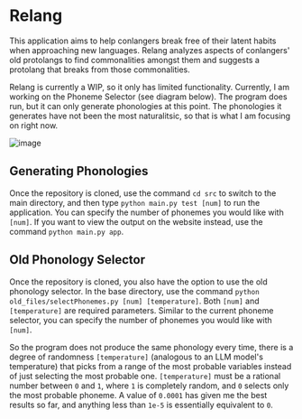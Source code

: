 # Relang

This application aims to help conlangers break free of their latent habits when approaching new languages. Relang analyzes aspects of conlangers' old protolangs to find commonalities amongst them and suggests a protolang that breaks from those commonalities.

Relang is currently a WIP, so it only has limited functionality. Currently, I am working on the Phoneme Selector (see diagram below). The program does run, but it can only generate phonologies at this point. The phonologies it generates have not been the most naturalitsic, so that is what I am focusing on right now.

![image](https://github.com/user-attachments/assets/822eaf28-fde2-4437-8702-2a650878cf8e)

## Generating Phonologies
Once the repository is cloned, use the command `cd src` to switch to the main directory, and then type `python main.py test [num]` to run the application. You can specify the number of phonemes you would like with `[num]`. If you want to view the output on the website instead, use the command `python main.py app`.

## Old Phonology Selector

Once the repository is cloned, you also have the option to use the old phonology selector. In the base directory, use the command `python old_files/selectPhonemes.py [num] [temperature]`. Both `[num]` and `[temperature]` are required parameters. Similar to the current phoneme selector, you can specify the number of phonemes you would like with `[num]`. 

So the program does not produce the same phonology every time, there is a degree of randomness `[temperature]` (analogous to an LLM model's temperature) that picks from a range of the most probable variables instead of just selecting the most probable one. `[temperature]` must be a rational number between `0` and `1`, where `1` is completely random, and `0` selects only the most probable phoneme. A value of `0.0001` has given me the best results so far, and anything less than `1e-5` is essentially equivalent to `0`.
